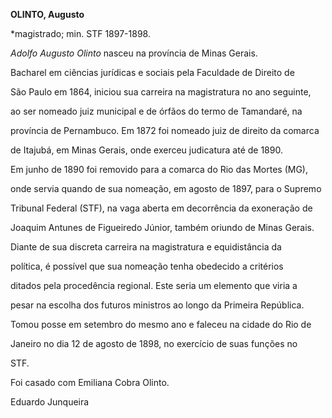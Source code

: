 **OLINTO, Augusto**



\*magistrado; min. STF 1897-1898.



*Adolfo Augusto Olinto* nasceu na província de Minas Gerais.



Bacharel em ciências jurídicas e sociais pela Faculdade de Direito de

São Paulo em 1864, iniciou sua carreira na magistratura no ano seguinte,

ao ser nomeado juiz municipal e de órfãos do termo de Tamandaré, na

província de Pernambuco. Em 1872 foi nomeado juiz de direito da comarca

de Itajubá, em Minas Gerais, onde exerceu judicatura até de 1890.



Em junho de 1890 foi removido para a comarca do Rio das Mortes (MG),

onde servia quando de sua nomeação, em agosto de 1897, para o Supremo

Tribunal Federal (STF), na vaga aberta em decorrência da exoneração de

Joaquim Antunes de Figueiredo Júnior, também oriundo de Minas Gerais.

Diante de sua discreta carreira na magistratura e equidistância da

política, é possível que sua nomeação tenha obedecido a critérios

ditados pela procedência regional. Este seria um elemento que viria a

pesar na escolha dos futuros ministros ao longo da Primeira República.

Tomou posse em setembro do mesmo ano e faleceu na cidade do Rio de

Janeiro no dia 12 de agosto de 1898, no exercício de suas funções no

STF.



Foi casado com Emiliana Cobra Olinto.



Eduardo Junqueira



